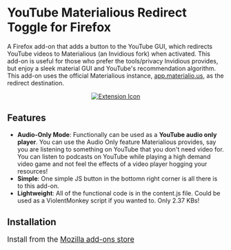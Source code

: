 # YouTube Materialious Redirect Toggle for Firefox

A Firefox add-on that adds a button to the YouTube GUI, which redirects YouTube videos to Materialious (an Invidious fork) when activated. This add-on is useful for those who prefer the tools/privacy Invidious provides, but enjoy a sleek material GUI and YouTube's recommendation algorithm. This add-on uses the official Materialious instance, [app.materialio.us](app.materialio.us), as the redirect destination. 

<p align="center">
  <a href="https://addons.mozilla.org/en-US/firefox/addon/youtube-materialious-toggle/">
    <img src="https://mayflower.s-ul.eu/GpoETBUQ" alt="Extension Icon" />
  </a>
</p>

## Features

- **Audio-Only Mode**: Functionally can be used as a **YouTube audio only player**. You can use the Audio Only feature Materialious provides, say you are listening to something on YouTube that you don't need video for. You can listen to podcasts on YouTube while playing a high demand video game and not feel the effects of a video player hogging your resources!
- **Simple**: One simple JS button in the bottomn right corner is all there is to this add-on. 
- **Lightweight**: All of the functional code is in the content.js file. Could be used as a ViolentMonkey script if you wanted to. Only 2.37 KBs!

## Installation

<big> Install from the [Mozilla add-ons store](https://addons.mozilla.org/en-US/firefox/addon/youtube-materialious-toggle/) </big>
